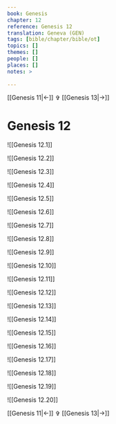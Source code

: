 ```yaml
---
book: Genesis
chapter: 12
reference: Genesis 12
translation: Geneva (GEN)
tags: [bible/chapter/bible/ot]
topics: []
themes: []
people: []
places: []
notes: >
  
---
```


[[Genesis 11|<-]] ✞ [[Genesis 13|->]]

# Genesis 12

![[Genesis 12.1]]

![[Genesis 12.2]]

![[Genesis 12.3]]

![[Genesis 12.4]]

![[Genesis 12.5]]

![[Genesis 12.6]]

![[Genesis 12.7]]

![[Genesis 12.8]]

![[Genesis 12.9]]

![[Genesis 12.10]]

![[Genesis 12.11]]

![[Genesis 12.12]]

![[Genesis 12.13]]

![[Genesis 12.14]]

![[Genesis 12.15]]

![[Genesis 12.16]]

![[Genesis 12.17]]

![[Genesis 12.18]]

![[Genesis 12.19]]

![[Genesis 12.20]]

[[Genesis 11|<-]] ✞ [[Genesis 13|->]]
